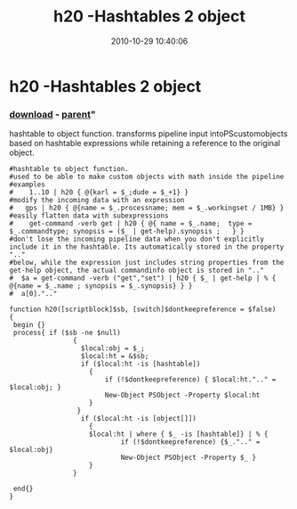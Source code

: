 ﻿---
pid:            2335
parent:         2325
children:       
poster:         karl prosser
title:          h20 -Hashtables 2 object
date:           2010-10-29 10:40:06
format:         posh
---

# h20 -Hashtables 2 object

### [download](2335.ps1) - [parent](2325.md)"

hashtable to object function.
transforms pipeline input intoPScustomobjects based on hashtable expressions while retaining a reference to the original object.

```posh
#hashtable to object function.
#used to be able to make custom objects with math inside the pipeline 
#examples 
#    1..10 | h20 { @{karl = $_;dude = $_+1} }
#modify the incoming data with an expression
#   gps | h20 { @{name = $_.processname; mem = $_.workingset / 1MB} }
#easily flatten data with subexpressions
#    get-command -verb get | h20 { @{ name = $_.name;  type = $_.commandtype; synopsis = ($_ | get-help).synopsis ;   } }
#don't lose the incoming pipeline data when you don't explicitly include it in the hashtable. Its automatically stored in the property ".."
#below, while the expression just includes string properties from the get-help object, the actual commandinfo object is stored in ".."
#  $a = get-command -verb ("get","set") | h20 { $_ | get-help | % { @{name = $_.name ; synopsis = $_.synopsis} } }
#  a[0].".."

function h20([scriptblock]$sb, [switch]$dontkeepreference = $false)
{
 begin {}
 process{ if ($sb -ne $null)
                {
                  $local:obj = $_;
                  $local:ht = &$sb;
                  if ($local:ht -is [hashtable])
                    {
                        if (!$dontkeepreference) { $local:ht.".." = $local:obj; }
                        New-Object PSObject -Property $local:ht 
                    }       
                 }
                  if ($local:ht -is [object[]])
                    {
                    $local:ht | where { $_ -is [hashtable]} | % { 
                            if (!$dontkeepreference) {$_.".." = $local:obj} 
                            New-Object PSObject -Property $_ }
                    }  
                }
            
 end{}
}
```
